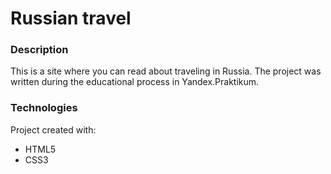 # Russian travel

### Description

This is a site where you can read about traveling in Russia.
The project was written during the educational process in Yandex.Praktikum.

### Technologies

Project created with:

* HTML5
* CSS3
